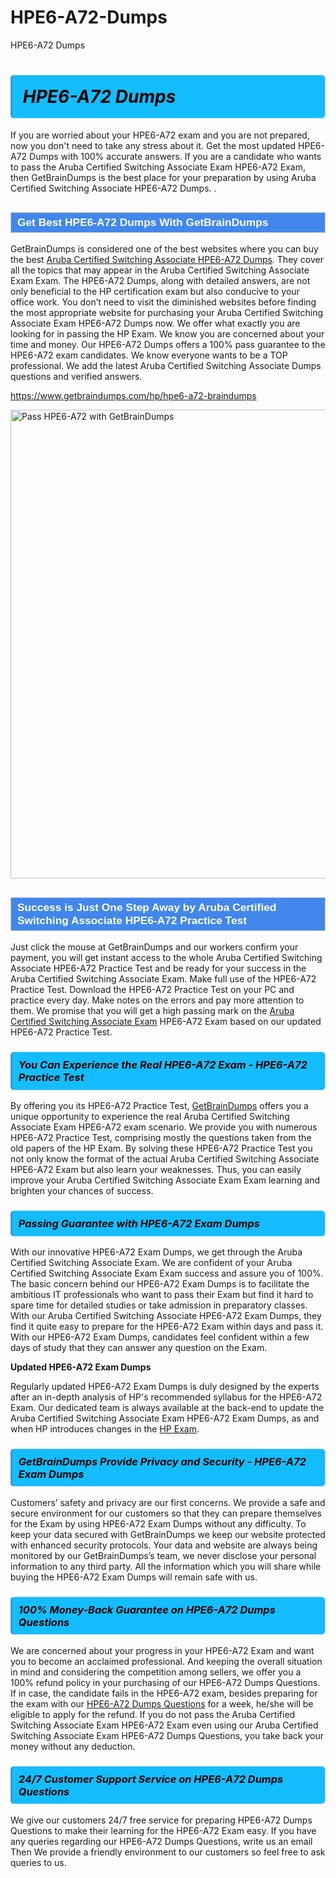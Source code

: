 # HPE6-A72-Dumps
HPE6-A72 Dumps
<h1><strong><span style="display: block; color: #000000; background: #14BDFF; border: 0.5px solid #AED6F1; border-left: 3px solid #3498DB; padding: .6em; border-radius: 6px;">                     <em>HPE6-A72 <span class="exam_variation">Dumps</span> </em>                </span></strong>            </h1>                        <p>If you are worried about your HPE6-A72 exam and you are not prepared, now you don't need to take any stress about it.             Get the most updated HPE6-A72 <span class="exam_variation">Dumps</span> with 100% accurate answers. If you are a candidate who wants to pass the             Aruba Certified Switching Associate Exam HPE6-A72 Exam, then GetBrainDumps is the best place for your preparation by using Aruba Certified Switching Associate HPE6-A72 <span class="exam_variation">Dumps</span>. .</p>                        <h2 style="background: #4287ec; border: 1px solid #cccccc; padding: 5px 10px;">                <span style="color: #ffffff;">                    <span style="font-size: 11pt;">                        <span style="line-height: normal;">                            <span style="font-family: Calibri,sans-serif;">                                <strong>                                    <span style="font-size: 13.0pt;">Get Best HPE6-A72 <span class="exam_variation">Dumps</span> With GetBrainDumps</span>                                </strong>                            </span>                        </span>                    </span>                </span>            </h2>                        <p>GetBrainDumps is considered one of the best websites where you can buy the best <a href="https://www.getbraindumps.com/hp/acsa-v1-braindumps.html">Aruba Certified Switching Associate HPE6-A72 <span class="exam_variation">Dumps</span></a>.             They cover all the topics that may appear in the Aruba Certified Switching Associate Exam Exam. The HPE6-A72 <span class="exam_variation">Dumps</span>,             along with detailed answers, are not only beneficial to the HP certification exam but also conducive to your office work.             You don’t need to visit the diminished websites before finding the most appropriate website for purchasing your             Aruba Certified Switching Associate Exam HPE6-A72 <span class="exam_variation">Dumps</span> now. We offer what exactly you are looking for in passing the HP Exam.             We know you are concerned about your time and money. Our HPE6-A72 <span class="exam_variation">Dumps</span> offers a 100% pass guarantee to the             HPE6-A72 exam candidates. We know everyone wants to be a TOP professional. We add the latest Aruba Certified Switching Associate <span class="exam_variation">Dumps</span> questions and verified answers.</p>                        <p><a href="https://www.getbraindumps.com/hp/hpe6-a72-braindumps">https://www.getbraindumps.com/hp/hpe6-a72-braindumps</a></p>                        <p><a href="https://www.getbraindumps.com/"><img src="https://www.getbraindumps.com/images/get-updated-exam-questions-with-discount-getbraindumps.jpg" class="postImage" alt="Pass HPE6-A72 with GetBrainDumps" width="750"></a></p>                            <h2 style="background: #4287ec; border: 1px solid #cccccc; padding: 5px 10px;">                <span style="color: #ffffff;">                    <span style="font-size: 11pt;">                        <span style="line-height: normal;">                            <span style="font-family: Calibri,sans-serif;">                                <strong>                                    <span style="font-size: 13.0pt;">Success is Just One Step Away by Aruba Certified Switching Associate HPE6-A72 <span class="exam_variation2">Practice Test</span></span>                                </strong>                            </span>                        </span>                    </span>                </span>            </h2>                        <p>Just click the mouse at GetBrainDumps and our workers confirm your payment, you will get instant access to the whole Aruba Certified Switching Associate HPE6-A72 <span class="exam_variation2">Practice Test</span>             and be ready for your success in the Aruba Certified Switching Associate Exam. Make full use of the HPE6-A72 <span class="exam_variation2">Practice Test</span>. Download the HPE6-A72 <span class="exam_variation2">Practice Test</span> on your             PC and practice every day. Make notes on the errors and pay more attention to them. We promise that you will get a high passing mark on the             <a href="https://www.getbraindumps.com/hp/hpe6-a72-braindumps">Aruba Certified Switching Associate Exam</a> HPE6-A72 Exam based on our updated HPE6-A72 <span class="exam_variation2">Practice Test</span>.</p>                        <h3>                <strong>                    <span style="display: block; color: #000000; background: #14BDFF; border: 0.5px solid #AED6F1; border-left: 3px solid #3498DB; padding: .6em; border-radius: 6px;">                        <em>You Can Experience the Real HPE6-A72 Exam - HPE6-A72 <span class="exam_variation2">Practice Test</span></em>                    </span>                </strong>            </h3>                        <p>By offering you its HPE6-A72 <span class="exam_variation2">Practice Test</span>, <a href="https://www.getbraindumps.com/">GetBrainDumps</a> offers you a unique opportunity to experience the real             Aruba Certified Switching Associate Exam HPE6-A72 exam scenario. We provide you with numerous HPE6-A72 <span class="exam_variation2">Practice Test</span>, comprising mostly             the questions taken from the old papers of the HP Exam. By solving these HPE6-A72 <span class="exam_variation2">Practice Test</span> you not only know the format of the actual             Aruba Certified Switching Associate HPE6-A72 Exam but also learn your weaknesses. Thus, you can easily improve your             Aruba Certified Switching Associate Exam Exam learning and brighten your chances of success.</p>                        <h3>                <strong>                    <span style="display: block; color: #000000; background: #14BDFF; border: 0.5px solid #AED6F1; border-left: 3px solid #3498DB; padding: .6em; border-radius: 6px;">                        <em>Passing Guarantee with HPE6-A72 <span class="exam_variation3">Exam Dumps</span></em>                    </span>                </strong>            </h3>                        <p>With our innovative HPE6-A72 <span class="exam_variation3">Exam Dumps</span>, we get through the Aruba Certified Switching Associate Exam. We are confident of your Aruba Certified Switching Associate Exam Exam             success and assure you of 100%. The basic concern behind our HPE6-A72 <span class="exam_variation3">Exam Dumps</span> is to facilitate the ambitious IT professionals who want to pass their             Exam but find it hard to spare time for detailed studies or take admission in preparatory classes. With our Aruba Certified Switching Associate HPE6-A72 <span class="exam_variation3">Exam Dumps</span>, they             find it quite easy to prepare for the HPE6-A72 Exam within days and pass it. With our HPE6-A72 <span class="exam_variation3">Exam Dumps</span>, candidates feel confident within a few days of             study that they can answer any question on the Exam.</p>                        <p><strong>Updated HPE6-A72 <span class="exam_variation3">Exam Dumps</span></strong></p>                        <p>Regularly updated HPE6-A72 <span class="exam_variation3">Exam Dumps</span> is duly designed by the experts after an in-depth analysis of HP's recommended syllabus for the HPE6-A72 Exam.             Our dedicated team is always available at the back-end to update the Aruba Certified Switching Associate Exam HPE6-A72 <span class="exam_variation3">Exam Dumps</span>,             as and when HP introduces changes in the <a href="https://www.getbraindumps.com/hp-braindumps.html">HP Exam</a>.</p>                        <h3>                <strong>                    <span style="display: block; color: #000000; background: #14BDFF; border: 0.5px solid #AED6F1; border-left: 3px solid #3498DB; padding: .6em; border-radius: 6px;">                        <em>GetBrainDumps Provide Privacy and Security - HPE6-A72 <span class="exam_variation3">Exam Dumps</span></em>                    </span>                </strong>            </h3>                        <p>Customers’ safety and privacy are our first concerns. We provide a safe and secure environment for our customers so that they can prepare themselves for the Exam by using             HPE6-A72 <span class="exam_variation3">Exam Dumps</span> without any difficulty. To keep your data secured with GetBrainDumps we keep our website protected with enhanced security protocols. Your data and website             are always being monitored by our GetBrainDumps’s team, we never disclose your personal information to any third party. All the information which you will share while buying             the HPE6-A72 <span class="exam_variation3">Exam Dumps</span> will remain safe with us.</p>                        <h3>                <strong>                    <span style="display: block; color: #000000; background: #14BDFF; border: 0.5px solid #AED6F1; border-left: 3px solid #3498DB; padding: .6em; border-radius: 6px;">                        <em>100% Money-Back Guarantee on HPE6-A72 <span class="exam_variation4">Dumps Questions</span></em>                    </span>                </strong>            </h3>                        <p>We are concerned about your progress in your HPE6-A72 Exam and want you to become an acclaimed professional. And keeping the overall situation in mind and             considering the competition among sellers, we offer you a 100% refund policy in your purchasing of our HPE6-A72 <span class="exam_variation4">Dumps Questions</span>. If in case, the candidate fails in the             HPE6-A72 exam, besides preparing for the exam with our <a href="https://www.getbraindumps.com/hp/hpe6-a72-braindumps">HPE6-A72 <span class="exam_variation4">Dumps Questions</span></a> for a week, he/she will be eligible to apply for the refund. If you do not pass the             Aruba Certified Switching Associate Exam HPE6-A72 Exam even using our Aruba Certified Switching Associate Exam HPE6-A72 <span class="exam_variation4">Dumps Questions</span>, you             take back your money without any deduction.</p>                        <h3>                <strong>                    <span style="display: block; color: #000000; background: #14BDFF; border: 0.5px solid #AED6F1; border-left: 3px solid #3498DB; padding: .6em; border-radius: 6px;">                        <em>24/7 Customer Support Service on HPE6-A72 <span class="exam_variation4">Dumps Questions</span></em>                    </span>                </strong>            </h3>                        <p>We give our customers 24/7 free service for preparing HPE6-A72 <span class="exam_variation4">Dumps Questions</span> to make their learning for the HPE6-A72 Exam easy. If you have any queries regarding our             HPE6-A72 <span class="exam_variation4">Dumps Questions</span>, write us an email Then We provide a friendly environment to our customers so feel free to ask queries to us.</p>                    
